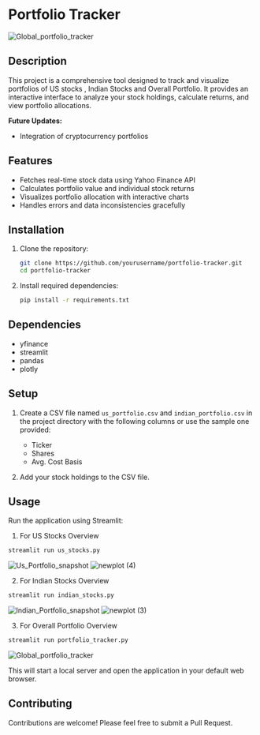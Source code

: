 # Portfolio Tracker

![Global_portfolio_tracker](https://github.com/user-attachments/assets/7d39ff37-1f35-43da-a16d-8a358056540a)

## Description

This project is a comprehensive tool designed to track and visualize portfolios of US stocks , Indian Stocks and Overall Portfolio. It provides an interactive interface to analyze your stock holdings, calculate returns, and view portfolio allocations.

**Future Updates:**
- Integration of cryptocurrency portfolios

## Features

- Fetches real-time stock data using Yahoo Finance API
- Calculates portfolio value and individual stock returns
- Visualizes portfolio allocation with interactive charts
- Handles errors and data inconsistencies gracefully

## Installation

1. Clone the repository:

   ```bash
   git clone https://github.com/yourusername/portfolio-tracker.git
   cd portfolio-tracker
   ```

2. Install required dependencies:

   ```bash
   pip install -r requirements.txt
   ```

## Dependencies

- yfinance
- streamlit
- pandas
- plotly

## Setup

1. Create a CSV file named `us_portfolio.csv` and `indian_portfolio.csv` in the project directory with the following columns or use the sample one provided:
   - Ticker
   - Shares
   - Avg. Cost Basis

2. Add your stock holdings to the CSV file.

## Usage

Run the application using Streamlit:

1. For US Stocks Overview 
```bash
streamlit run us_stocks.py
```

![Us_Portfolio_snapshot](https://github.com/user-attachments/assets/6e3deb1a-60ee-4bab-b0e9-4e73b2c0c011)
![newplot (4)](https://github.com/user-attachments/assets/8972673c-8285-4151-8f98-92f617df7abe)


2. For Indian Stocks Overview 
```bash
streamlit run indian_stocks.py
```
![Indian_Portfolio_snapshot](https://github.com/user-attachments/assets/779c7705-9ecd-4e18-8e40-8105b31ee49b)
![newplot (3)](https://github.com/user-attachments/assets/d0d32341-5124-4921-aa75-5382a2d79a97)

3. For Overall Portfolio Overview 
```bash
streamlit run portfolio_tracker.py
```
![Global_portfolio_tracker](https://github.com/user-attachments/assets/79cec321-9e98-4663-b56e-337ae36693d5)

This will start a local server and open the application in your default web browser.

## Contributing

Contributions are welcome! Please feel free to submit a Pull Request.


